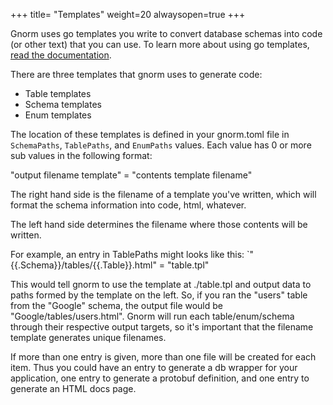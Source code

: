 +++
title= "Templates"
weight=20
alwaysopen=true
+++

Gnorm uses go templates you write to convert database schemas into code (or
other text) that you can use.  To learn more about using go templates, [read the
documentation](https://golang.org/pkg/text/template/).

There are three templates that gnorm uses to generate code: 

- Table templates
- Schema templates
- Enum templates

The location of these templates is defined in your gnorm.toml file in
`SchemaPaths`, `TablePaths`, and `EnumPaths` values.  Each value has 0 or more sub
values in the following format:

"output filename template" = "contents template filename"

The right hand side is the filename of a template you've written, which will
format the schema information into code, html, whatever. 

The left hand side determines the filename where those contents will be written.

For example, an entry in TablePaths might looks like this:
`"{{.Schema}}/tables/{{.Table}}.html" = "table.tpl"

This would tell gnorm to use the template at ./table.tpl and output data to
paths formed by the template on the left.  So, if you ran the "users" table from
the "Google" schema, the output file would be "Google/tables/users.html".  Gnorm
will run each table/enum/schema through their respective output targets, so it's
important that the filename template generates unique filenames.

If more than one entry is given, more than one file will be created for each
item.  Thus you could have an entry to generate a db wrapper for your
application, one entry to generate a protobuf definition, and one entry to
generate an HTML docs page.
